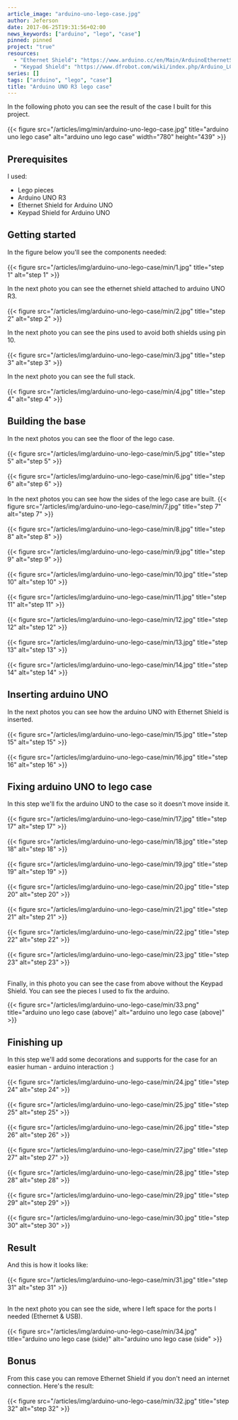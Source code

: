 ```yaml
---
article_image: "arduino-uno-lego-case.jpg"
author: Jeferson
date: 2017-06-25T19:31:56+02:00
news_keywords: ["arduino", "lego", "case"]
pinned: pinned
project: "true"
resources:
  - "Ethernet Shield": "https://www.arduino.cc/en/Main/ArduinoEthernetShieldV1"
  - "Keypad Shield": "https://www.dfrobot.com/wiki/index.php/Arduino_LCD_KeyPad_Shield_(SKU:_DFR0009)"
series: []
tags: ["arduino", "lego", "case"]
title: "Arduino UNO R3 lego case"
---
```


In the following photo you can see the result of the case I built for this project.
<br/><br/>
{{< figure src="/articles/img/min/arduino-uno-lego-case.jpg"
title="arduino uno lego case" alt="arduino uno lego case"
width="780" height="439" >}}

<!--more-->

## Prerequisites
I used:

* Lego pieces
* Arduino UNO R3
* Ethernet Shield for Arduino UNO
* Keypad Shield for Arduino UNO

## Getting started
In the figure below you'll see the components needed:
<br/><br/>
{{< figure src="/articles/img/arduino-uno-lego-case/min/1.jpg" title="step 1" alt="step 1" >}}

In the next photo you can see the ethernet shield attached to arduino UNO R3.
<br/><br/>
{{< figure src="/articles/img/arduino-uno-lego-case/min/2.jpg" title="step 2" alt="step 2" >}}

In the next photo you can see the pins used to avoid both shields using pin 10.
<br/><br/>
{{< figure src="/articles/img/arduino-uno-lego-case/min/3.jpg" title="step 3" alt="step 3" >}}

In the next photo you can see the full stack.
<br/><br/>
{{< figure src="/articles/img/arduino-uno-lego-case/min/4.jpg" title="step 4" alt="step 4" >}}

## Building the base
In the next photos you can see the floor of the lego case.
<br/><br/>
{{< figure src="/articles/img/arduino-uno-lego-case/min/5.jpg" title="step 5" alt="step 5" >}}
<br/><br/>
{{< figure src="/articles/img/arduino-uno-lego-case/min/6.jpg" title="step 6" alt="step 6" >}}
<br/><br/>
In the next photos you can see how the sides of the lego case are built.
{{< figure src="/articles/img/arduino-uno-lego-case/min/7.jpg" title="step 7" alt="step 7" >}}
<br/><br/>
{{< figure src="/articles/img/arduino-uno-lego-case/min/8.jpg" title="step 8" alt="step 8" >}}
<br/><br/>
{{< figure src="/articles/img/arduino-uno-lego-case/min/9.jpg" title="step 9" alt="step 9" >}}
<br/><br/>
{{< figure src="/articles/img/arduino-uno-lego-case/min/10.jpg" title="step 10" alt="step 10" >}}
<br/><br/>
{{< figure src="/articles/img/arduino-uno-lego-case/min/11.jpg" title="step 11" alt="step 11" >}}
<br/><br/>
{{< figure src="/articles/img/arduino-uno-lego-case/min/12.jpg" title="step 12" alt="step 12" >}}
<br/><br/>
{{< figure src="/articles/img/arduino-uno-lego-case/min/13.jpg" title="step 13" alt="step 13" >}}
<br/><br/>
{{< figure src="/articles/img/arduino-uno-lego-case/min/14.jpg" title="step 14" alt="step 14" >}}

## Inserting arduino UNO
In the next photos you can see how the arduino UNO with Ethernet Shield is inserted.
<br/><br/>
{{< figure src="/articles/img/arduino-uno-lego-case/min/15.jpg" title="step 15" alt="step 15" >}}
<br/><br/>
{{< figure src="/articles/img/arduino-uno-lego-case/min/16.jpg" title="step 16" alt="step 16" >}}

## Fixing arduino UNO to lego case
In this step we'll fix the arduino UNO to the case so it doesn't move inside it.
<br/><br/>
{{< figure src="/articles/img/arduino-uno-lego-case/min/17.jpg" title="step 17" alt="step 17" >}}
<br/><br/>
{{< figure src="/articles/img/arduino-uno-lego-case/min/18.jpg" title="step 18" alt="step 18" >}}
<br/><br/>
{{< figure src="/articles/img/arduino-uno-lego-case/min/19.jpg" title="step 19" alt="step 19" >}}
<br/><br/>
{{< figure src="/articles/img/arduino-uno-lego-case/min/20.jpg" title="step 20" alt="step 20" >}}
<br/><br/>
{{< figure src="/articles/img/arduino-uno-lego-case/min/21.jpg" title="step 21" alt="step 21" >}}
<br/><br/>
{{< figure src="/articles/img/arduino-uno-lego-case/min/22.jpg" title="step 22" alt="step 22" >}}
<br/><br/>
{{< figure src="/articles/img/arduino-uno-lego-case/min/23.jpg" title="step 23" alt="step 23" >}}
<br/><br/>

Finally, in this photo you can see the case from above without the Keypad Shield. You can see the pieces I used
to fix the arduino.

{{< figure src="/articles/img/arduino-uno-lego-case/min/33.png" title="arduino uno lego case (above)" alt="arduino uno lego case (above)" >}}

## Finishing up
In this step we'll add some decorations and supports for the case for an easier
human - arduino interaction :)
<br/><br/>
{{< figure src="/articles/img/arduino-uno-lego-case/min/24.jpg" title="step 24" alt="step 24" >}}
<br/><br/>
{{< figure src="/articles/img/arduino-uno-lego-case/min/25.jpg" title="step 25" alt="step 25" >}}
<br/><br/>
{{< figure src="/articles/img/arduino-uno-lego-case/min/26.jpg" title="step 26" alt="step 26" >}}
<br/><br/>
{{< figure src="/articles/img/arduino-uno-lego-case/min/27.jpg" title="step 27" alt="step 27" >}}
<br/><br/>
{{< figure src="/articles/img/arduino-uno-lego-case/min/28.jpg" title="step 28" alt="step 28" >}}
<br/><br/>
{{< figure src="/articles/img/arduino-uno-lego-case/min/29.jpg" title="step 29" alt="step 29" >}}
<br/><br/>
{{< figure src="/articles/img/arduino-uno-lego-case/min/30.jpg" title="step 30" alt="step 30" >}}

## Result
And this is how it looks like:
<br/><br/>
{{< figure src="/articles/img/arduino-uno-lego-case/min/31.jpg" title="step 31" alt="step 31" >}}
<br/><br/>

In the next photo you can see the side, where I left space for the ports I needed (Ethernet & USB).
<br/><br/>
{{< figure src="/articles/img/arduino-uno-lego-case/min/34.jpg" title="arduino uno lego case (side)" alt="arduino uno lego case (side" >}}

## Bonus
From this case you can remove Ethernet Shield if you don't need an internet connection.
Here's the result:
<br/><br/>
{{< figure src="/articles/img/arduino-uno-lego-case/min/32.jpg" title="step 32" alt="step 32" >}}
